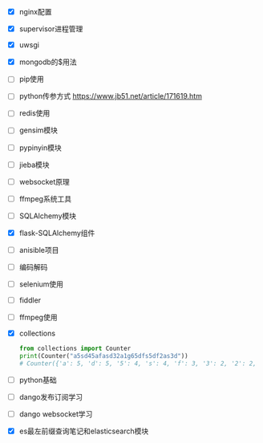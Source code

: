 - [x] nginx配置

- [x] supervisor进程管理

- [x] uwsgi

- [x] mongodb的$用法

- [ ] pip使用

- [ ] python传参方式 https://www.jb51.net/article/171619.htm

- [ ] redis使用

- [ ] gensim模块

- [ ] pypinyin模块

- [ ] jieba模块

- [ ] websocket原理

- [ ] ffmpeg系统工具

- [ ] SQLAlchemy模块

- [x] flask-SQLAlchemy组件

- [ ] anisible项目

- [ ] 编码解码

- [ ] selenium使用

- [ ] fiddler

- [ ] ffmpeg使用

- [x] collections

  ```python
  from collections import Counter
  print(Counter("a5sd45afasd32a1g65dfs5df2as3d"))
  # Counter({'a': 5, 'd': 5, '5': 4, 's': 4, 'f': 3, '3': 2, '2': 2, '4': 1, '1': 1, 'g': 1, '6': 1})
  ```
  
- [ ] python基础
  
- [ ] dango发布订阅学习
  
- [ ] dango websocket学习

- [x] es最左前缀查询笔记和elasticsearch模块











